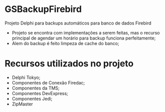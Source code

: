 # GSBackupFirebird
Projeto Delphi para backups automáticos para banco de dados Firebird

* Projeto se encontra com implementações a serem feitas, mas o recurso principal de agendar um horário para backup funciona perfeitamente;
* Alem do backup é feito limpeza de cache do banco;

# Recursos utilizados no projeto

* Delphi Tokyo;
* Componentes de Conexão Firedac;
* Componentes da TMS;
* Componentes DevExpress;
* Componentes Jedi;
* ZipMaster
